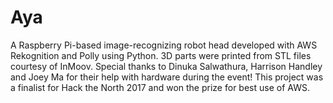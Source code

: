 # Aya

A Raspberry Pi-based image-recognizing robot head developed with AWS Rekognition and Polly using Python.
3D parts were printed from STL files courtesy of InMoov.
Special thanks to Dinuka Salwathura, Harrison Handley and Joey Ma for their help with hardware during the event!
This project was a finalist for Hack the North 2017 and won the prize for best use of AWS.